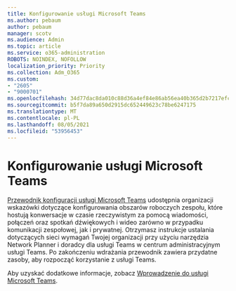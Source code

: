 ```yaml
---
title: Konfigurowanie usługi Microsoft Teams
ms.author: pebaum
author: pebaum
manager: scotv
ms.audience: Admin
ms.topic: article
ms.service: o365-administration
ROBOTS: NOINDEX, NOFOLLOW
localization_priority: Priority
ms.collection: Adm_O365
ms.custom:
- "2605"
- "9000701"
ms.openlocfilehash: 34d77dac8da010c88d36a4ef84e86ab56ea40b365d2b7217efcd057df85738d3
ms.sourcegitcommit: b5f7da89a650d2915dc652449623c78be6247175
ms.translationtype: MT
ms.contentlocale: pl-PL
ms.lasthandoff: 08/05/2021
ms.locfileid: "53956453"
---
```

# <a name="set-up-microsoft-teams"></a>Konfigurowanie usługi Microsoft Teams

[Przewodnik konfiguracji usługi Microsoft Teams](https://aka.ms/teamsguidance) udostępnia organizacji wskazówki dotyczące konfigurowania obszarów roboczych zespołu, które hostują konwersacje w czasie rzeczywistym za pomocą wiadomości, połączeń oraz spotkań dźwiękowych i wideo zarówno w przypadku komunikacji zespołowej, jak i prywatnej. Otrzymasz instrukcje ustalania dotyczących sieci wymagań Twojej organizacji przy użyciu narzędzia Network Planner i doradcy dla usługi Teams w centrum administracyjnym usługi Teams. Po zakończeniu wdrażania przewodnik zawiera przydatne zasoby, aby rozpocząć korzystanie z usługi Teams.

Aby uzyskać dodatkowe informacje, zobacz [Wprowadzenie do usługi Microsoft Teams](https://docs.microsoft.com/microsoftteams/get-started-with-teams-quick-start).

